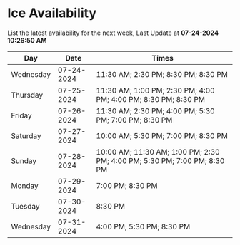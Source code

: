 # Ice Availability

List the latest availability for the next week, Last Update at **07-24-2024 10:26:50 AM**

| Day         | Date        | Times       |
| ----------- | ----------- | ----------- |
|Wednesday|07-24-2024|11:30 AM; 2:30 PM; 8:30 PM; 8:30 PM|
|Thursday|07-25-2024|11:30 AM; 1:00 PM; 2:30 PM; 4:00 PM; 4:00 PM; 8:30 PM; 8:30 PM|
|Friday|07-26-2024|11:30 AM; 2:30 PM; 4:00 PM; 5:30 PM; 7:00 PM; 8:30 PM|
|Saturday|07-27-2024|10:00 AM; 5:30 PM; 7:00 PM; 8:30 PM|
|Sunday|07-28-2024|10:00 AM; 11:30 AM; 1:00 PM; 2:30 PM; 4:00 PM; 5:30 PM; 7:00 PM; 8:30 PM|
|Monday|07-29-2024|7:00 PM; 8:30 PM|
|Tuesday|07-30-2024|8:30 PM|
|Wednesday|07-31-2024|4:00 PM; 5:30 PM; 8:30 PM|
